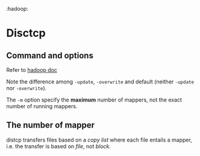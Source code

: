 :hadoop:

# Disctcp

## Command and options

Refer to [hadoop doc](https://hadoop.apache.org/docs/r1.2.1/distcp2.html)

Note the difference among `-update`, `-overwrite` and default (neither `-update` nor `-overwrite`).

The `-m` option specify the **maximum** number of mappers, not the exact number of running mappers.


## The number of mapper

distcp transfers files based on a *copy list* where each file entails a mapper, i.e. the transfer is based on *file*, not *block*.
